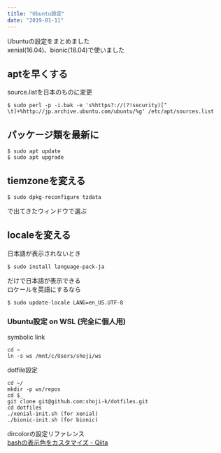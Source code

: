 ```yaml
---
title: "Ubuntu設定"
date: "2019-01-11"
---
```


Ubuntuの設定をまとめました  
xenial(16.04)、bionic(18.04)で使いました  

## aptを早くする

source.listを日本のものに変更

```
$ sudo perl -p -i.bak -e 's%https?://(?!security)[^ \t]+%http://jp.archive.ubuntu.com/ubuntu/%g' /etc/apt/sources.list
```

## パッケージ類を最新に

```
$ sudo apt update
$ sudo apt upgrade
```

## tiemzoneを変える

```
$ sudo dpkg-reconfigure tzdata
```

で出てきたウィンドウで選ぶ

## localeを変える

日本語が表示されないとき  

```
$ sudo install language-pack-ja
```

だけで日本語が表示できる  
ロケールを英語にするなら  

```
$ sudo update-locale LANG=en_US.UTF-8
```

### Ubuntu設定 on WSL (完全に個人用)

symbolic link  

```
cd ~
ln -s ws /mnt/c/Users/shoji/ws
```

dotfile設定  

```
cd ~/
mkdir -p ws/repos
cd $_
git clone git@github.com:shoji-k/dotfiles.git
cd dotfiles
./xenial-init.sh (for xenial)
./bionic-init.sh (for bionic)
```

dircolorの設定リファレンス  
[bashの表示色をカスタマイズ \- Qiita](https://qiita.com/soramugi/items/a726bd64330e08daa9e5)  

